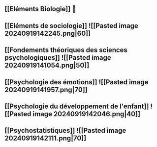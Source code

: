 ## [[Eléments Biologie]] 🦠
## [[Eléments de sociologie]] ![[Pasted image 20240919142245.png|60]]
## [[Fondements théoriques des sciences psychologiques]] ![[Pasted image 20240919141054.png|50]]
## [[Psychologie des émotions]] ![[Pasted image 20240919141957.png|70]]
## [[Psychologie du développement de l'enfant]] ![[Pasted image 20240919142046.png|40]]

## [[Psychostatistiques]] ![[Pasted image 20240919142111.png|70]]
